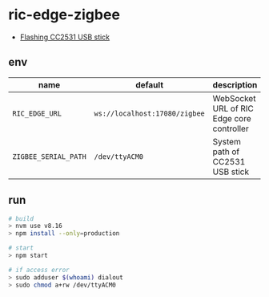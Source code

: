 # ric-edge-zigbee

 - [Flashing CC2531 USB stick](https://www.zigbee2mqtt.io/getting_started/flashing_the_cc2531.html)

## env

| name                      | default                                   | description
| ------------------------- | ----------------------------------------- | --------------------------------- 
| `RIC_EDGE_URL`            | `ws://localhost:17080/zigbee`             | WebSocket URL of RIC Edge core controller
| `ZIGBEE_SERIAL_PATH`      | `/dev/ttyACM0`                            | System path of CC2531 USB stick

## run

```sh
# build
> nvm use v8.16
> npm install --only=production

# start
> npm start

# if access error
> sudo adduser $(whoami) dialout
> sudo chmod a+rw /dev/ttyACM0

```
